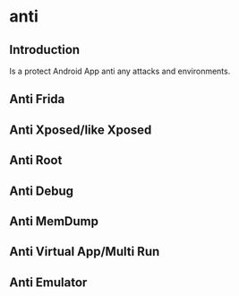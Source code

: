 # anti

## Introduction

Is a protect Android App anti any attacks and environments.

## Anti Frida

## Anti Xposed/like Xposed

## Anti Root

## Anti Debug

## Anti MemDump

## Anti Virtual App/Multi Run

## Anti Emulator